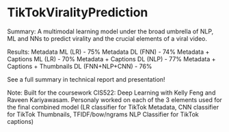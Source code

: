 # TikTokViralityPrediction

Summary:
A multimodal learning model under the broad umbrella of NLP, ML and NNs to predict virality and the crucial elements of a viral video.

Results:
Metadata ML (LR) - 75%
Metadata DL (FNN) - 74%
Metadata + Captions ML (LR) - 70%
Metadata + Captions DL (NLP) - 77%
Metadata + Captions + Thumbnails DL (FNN+NLP+CNN) - 76%

See a full summary in technical report and presentation!

Note: Built for the coursework CIS522: Deep Learning with Kelly Feng and Raveen Kariyawasam. Personaly worked on each of the 3 elements used for the final combined model (LR classifier for TikTok Metadata, CNN classifier for TikTok Thumbnails, TFIDF/bow/ngrams NLP Classifier for TikTok captions)
